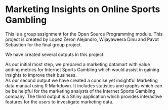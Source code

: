 # Marketing Insights on Online Sports Gambling   
This is a group assignment for the Open Source Programming module. This project is created by Lopez Zeron Alejandro, Wijayaweera Dinu and Pavot Sebastien for the final group project.

We have created several outputs in this project.

As our initial most step, we prepared a marketing datamart with value adding metrics for Internet Sports Gambling which would assist in gaining insights to improve their business.  
As our second output we have created a concise yet insightful Marketing data manual using R Markdown. It includes statistics and graphs which can be be helpful for the marketing analysts of the Internet Sports Gambling company.
The third output is a Shiny application which provides interactive features for the users to investigate marketing data.
